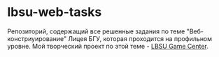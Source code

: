 # lbsu-web-tasks
Репозиторий, содержащий все решенные задания по теме "Веб-констриуирование" Лицея БГУ, которая проходится на профильном уровне. Мой творческий проект по этой теме - [LBSU Game Center](https://github.com/Kononenko-Daniil/lbsu-game-center).
